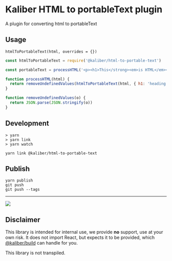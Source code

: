 # Kaliber HTML to portableText plugin
A plugin for converting html to portableText

## Usage
`htmlToPortableText(html, overrides = {})`

```js
const htmlToPortableText = require('@kaliber/html-to-portable-text')

const portableText = processHTML('<p><h1>This</strong><em>is HTML</em></p>')

function processHTML(html) {
  return removeUndefinedValues(htmlToPortableText(html, { h1: 'heading', h2: 'subheading' }))
}

function removeUndefinedValues(o) {
  return JSON.parse(JSON.stringify(o))
}
```

## Development

```
> yarn
> yarn link
> yarn watch
```

```
yarn link @kaliber/html-to-portable-text
```

## Publish

```
yarn publish
git push
git push --tags
```
---
![](https://media.giphy.com/media/C6JQPEUsZUyVq/giphy.gif)

## Disclaimer
This library is intended for internal use, we provide __no__ support, use at your own risk. It does not import React, but expects it to be provided, which [@kaliber/build](https://kaliberjs.github.io/build/) can handle for you.

This library is not transpiled.
